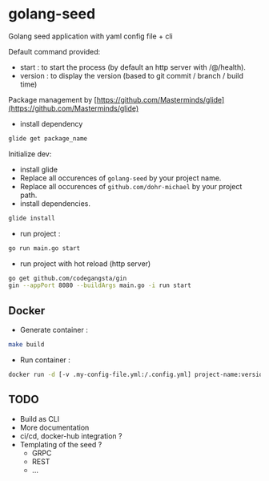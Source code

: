 golang-seed
===========

Golang seed application with yaml config file + cli

Default command provided:
- start : to start the process (by default an http server with /@/health).
- version : to display the version (based to git commit / branch / build time)

Package management by [https://github.com/Masterminds/glide](https://github.com/Masterminds/glide)
- install dependency
```bash
glide get package_name
```

Initialize dev:
- install glide
- Replace all occurences of `golang-seed` by your project name.
- Replace all occurences of `github.com/dohr-michael` by your project path.
- install dependencies.
```bash
glide install
```
- run project :
```bash
go run main.go start
```
- run project with hot reload (http server)
```bash
go get github.com/codegangsta/gin
gin --appPort 8080 --buildArgs main.go -i run start
```

Docker
------

- Generate container :
```bash
make build
```

- Run container :
```bash
docker run -d [-v .my-config-file.yml:/.config.yml] project-name:version
```

TODO
----

- Build as CLI
- More documentation
- ci/cd, docker-hub integration ?
- Templating of the seed ?
  - GRPC
  - REST
  - ...

